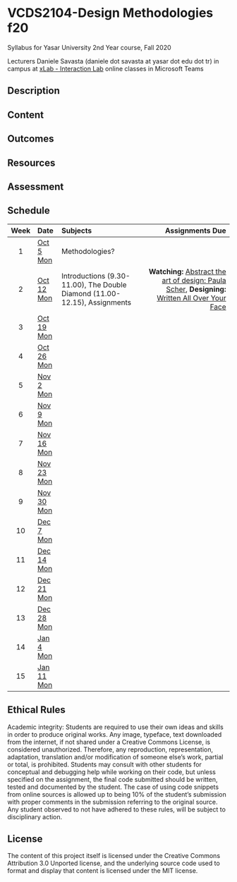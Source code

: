 # VCDS2104-Design Methodologies f20
Syllabus for Yasar University 2nd Year course, Fall 2020

Lecturers
Daniele Savasta (daniele dot savasta at yasar dot edu dot tr)
in campus at [xLab - Interaction Lab](http://xlab.yasar.edu.tr)
online classes in Microsoft Teams

## Description

## Content

## Outcomes

## Resources

## Assessment

## Schedule

| Week | Date | Subjects | Assignments Due |
|:---:|:-------------|:-------------| -----:|
| 1 | [Oct 5<br>Mon](daily/oct5.md) | Methodologies? | |
| 2 | [Oct 12<br>Mon](daily/oct12.md) | Introductions (9.30-11.00), The Double Diamond (11.00-12.15), Assignments | **Watching:** [Abstract the art of design: Paula Scher](https://www.youtube.com/watch?v=LCfBYE97rFk), **Designing:** [Written All Over Your Face](ex/writtenAllOverYourFace.md) |
| 3 | [Oct 19<br>Mon]() |  | |
| 4 | [Oct 26<br>Mon]() |  | |
| 5 | [Nov 2<br>Mon]() |  | |
| 6 | [Nov 9<br>Mon]() |  | |
| 7 | [Nov 16<br>Mon]() |  | |
| 8 | [Nov 23<br>Mon]() |  | |
| 9 | [Nov 30<br>Mon]() |  | |
| 10 | [Dec 7<br>Mon]() |  | |
| 11 | [Dec 14<br>Mon]() |  | |
| 12 | [Dec 21<br>Mon]() |  | |
| 13 | [Dec 28<br>Mon]() |  | |
| 14 | [Jan 4<br>Mon]() |  | |
| 15 | [Jan 11<br>Mon]() |  | |

## Ethical Rules
Academic integrity: Students are required to use their own ideas and skills in order to produce original works. Any image, typeface, text downloaded from the internet, if not shared under a Creative Commons License, is considered unauthorized. Therefore, any reproduction, representation, adaptation, translation and/or modification of someone else’s work, partial or total, is prohibited. Students may consult with other students for conceptual and debugging help while working on their code, but unless specified on the assignment, the final code submitted should be written, tested and documented by the student. The case of using code snippets from online sources is allowed up to being 10% of the student’s submission with proper comments in the submission referring to the original source. Any student observed to not have adhered to these rules, will be subject to disciplinary action.

## License
The content of this project itself is licensed under the Creative Commons Attribution 3.0 Unported license, and the underlying source code used to format and display that content is licensed under the MIT license.
